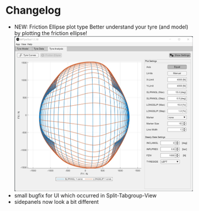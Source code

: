 # Changelog

- NEW: Friction Ellipse plot type
  Better understand your tyre (and model) by plotting the friction ellipse!
  ![Friction Ellipse Screenshot](assets/img/MFTyreTool_Screenshot_Update_FrictionEllipse.jpg)
- small bugfix for UI which occurred in Split-Tabgroup-View
- sidepanels now look a bit different
